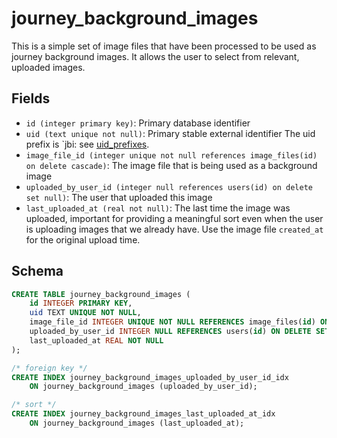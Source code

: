 # journey_background_images

This is a simple set of image files that have been processed to be used as
journey background images. It allows the user to select from relevant, uploaded
images.

## Fields

-   `id (integer primary key)`: Primary database identifier
-   `uid (text unique not null)`: Primary stable external identifier The
    uid prefix is `jbi: see [uid_prefixes](../uid_prefixes.md).
-   `image_file_id (integer unique not null references image_files(id) on delete cascade)`:
    The image file that is being used as a background image
-   `uploaded_by_user_id (integer null references users(id) on delete set null)`:
    The user that uploaded this image
-   `last_uploaded_at (real not null)`: The last time the image was uploaded, important
    for providing a meaningful sort even when the user is uploading images that we already
    have. Use the image file `created_at` for the original upload time.

## Schema

```sql
CREATE TABLE journey_background_images (
    id INTEGER PRIMARY KEY,
    uid TEXT UNIQUE NOT NULL,
    image_file_id INTEGER UNIQUE NOT NULL REFERENCES image_files(id) ON DELETE CASCADE,
    uploaded_by_user_id INTEGER NULL REFERENCES users(id) ON DELETE SET NULL,
    last_uploaded_at REAL NOT NULL
);

/* foreign key */
CREATE INDEX journey_background_images_uploaded_by_user_id_idx
    ON journey_background_images (uploaded_by_user_id);

/* sort */
CREATE INDEX journey_background_images_last_uploaded_at_idx
    ON journey_background_images (last_uploaded_at);
```
